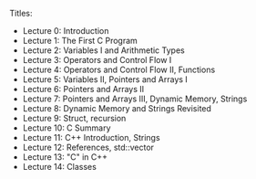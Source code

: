 Titles:

- Lecture 0: Introduction
- Lecture 1: The First C Program
- Lecture 2: Variables I and Arithmetic Types
- Lecture 3: Operators and Control Flow I
- Lecture 4: Operators and Control Flow II, Functions
- Lecture 5: Variables II, Pointers and Arrays I
- Lecture 6: Pointers and Arrays II
- Lecture 7: Pointers and Arrays III, Dynamic Memory, Strings
- Lecture 8: Dynamic Memory and Strings Revisited
- Lecture 9: Struct, recursion
- Lecture 10: C Summary
- Lecture 11: C++ Introduction, Strings
- Lecture 12: References, std::vector
- Lecture 13: "C" in C++
- Lecture 14: Classes